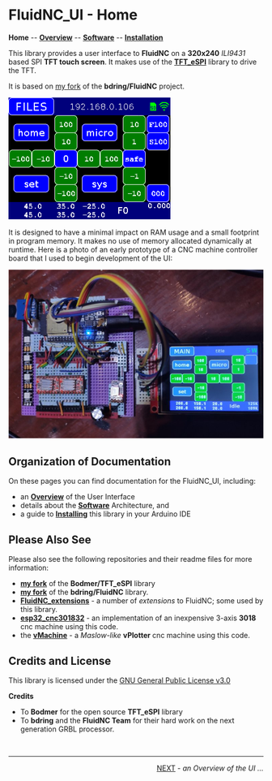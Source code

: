 # FluidNC_UI - Home

**Home** --
**[Overview](overview.md)** --
**[Software](software.md)** --
**[Installation](installation.md)**

This library provides a user interface to **FluidNC** on a **320x240**
*ILI9431* based SPI **TFT touch screen**.
It makes use of the [**TFT_eSPI**](https://github.com/phorton1/Arduino-libraries-TFT_eSPI)
library to drive the TFT.

It is based on [my fork](https://github.com/phorton1/Arduino-libraries-FluidNC) of the
**bdring/FluidNC** project.

![ui_screen.jpg](images/animated_FluidNC_UI_001.gif)

It is designed to have a minimal impact on RAM usage and a small footprint
in program memory.  It makes no use of memory allocated dynamically at runtime.
Here is a photo of an early prototype of a CNC machine controller board that
I used to begin development of the UI:

![early_prototype_UI.jpg](images/early_prototype_UI.jpg)

## Organization of Documentation

On these pages you can find documentation for the FluidNC_UI, including:

- an **[Overview](overview.md)** of the User Interface
- details about the **[Software](software.md)** Architecture, and
- a guide to **[Installing](installation.md)** this library in your Arduino IDE

## Please Also See

Please also see the following repositories and their readme files for more information:

- [**my fork**](https://github.com/phorton1/Arduino-libraries-TFT_eSPI) of the **Bodmer/TFT_eSPI** library
- [**my fork**](https://github.com/phorton1/Arduino-libraries-FluidNC) of the **bdring/FluidNC** library.
- [**FluidNC_extensions**](https://github.com/phorton1/Arduino-libraries-FluidNC_extensions) - a number of *extensions* to FluidNC; some used by this library.
- [**esp32_cnc301832**](https://github.com/phorton1/Arduino-esp32_cnc3018) - an implementation of an inexpensive 3-axis **3018** cnc machine using this code.
- the [**vMachine**](https://github.com/phorton1/Arduino-_vMachine) - a *Maslow-like* **vPlotter** cnc machine using this code.


## Credits and License

This library is licensed under the
[GNU General Public License v3.0](https://github.com/phorton1/Arduino-libraries-FluidNC_UI/tree/master/LICENSE.TXT)

**Credits**

- To **Bodmer** for the open source **TFT_eSPI** library
- To **bdring** and the **FluidNC Team** for their hard work on the next generation GRBL processor.

<br>
<hr>
<div style="text-align: right">
<a href='overview.md'>NEXT</a><i> - an Overview of the UI ...</i>
</div>
